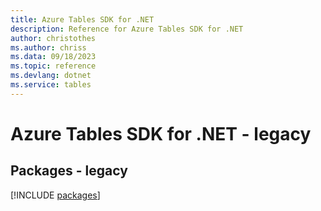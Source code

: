 ```yaml
---
title: Azure Tables SDK for .NET
description: Reference for Azure Tables SDK for .NET
author: christothes
ms.author: chriss
ms.data: 09/18/2023
ms.topic: reference
ms.devlang: dotnet
ms.service: tables
---
```

# Azure Tables SDK for .NET - legacy
## Packages - legacy
[!INCLUDE [packages](tables-index.md)]